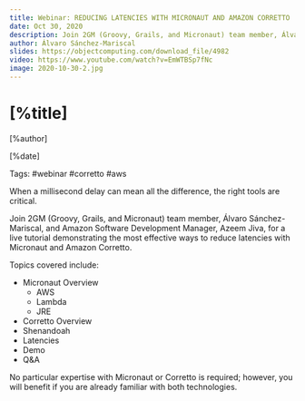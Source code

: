 ```yaml
---
title: Webinar: REDUCING LATENCIES WITH MICRONAUT AND AMAZON CORRETTO
date: Oct 30, 2020 
description: Join 2GM (Groovy, Grails, and Micronaut) team member, Álvaro Sánchez-Mariscal, and Amazon Software Development Manager, Azeem Jiva, for a tutorial demonstrating the most effective ways to reduce latencies with Micronaut and Amazon Corretto.  
author: Álvaro Sánchez-Mariscal
slides: https://objectcomputing.com/download_file/4982
video: https://www.youtube.com/watch?v=EmWTBSp7fNc
image: 2020-10-30-2.jpg
---
```


# [%title]

[%author]

[%date] 

Tags: #webinar #corretto #aws

When a millisecond delay can mean all the difference, the right tools are critical.

Join 2GM (Groovy, Grails, and Micronaut) team member, Álvaro Sánchez-Mariscal, and Amazon Software Development Manager, Azeem Jiva, for a live tutorial demonstrating the most effective ways to reduce latencies with Micronaut and Amazon Corretto. 

Topics covered include:

- Micronaut Overview
    - AWS
    - Lambda
    - JRE
- Corretto Overview
- Shenandoah
- Latencies
- Demo
- Q&A

No particular expertise with Micronaut or Corretto is required; however, you will benefit if you are already familiar with both technologies. 
